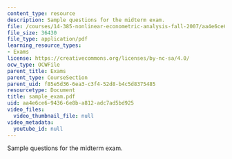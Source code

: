 ```yaml
---
content_type: resource
description: Sample questions for the midterm exam.
file: /courses/14-385-nonlinear-econometric-analysis-fall-2007/aa4e6ce694366e8ba812adc7ad5bd925_sample_exam.pdf
file_size: 36430
file_type: application/pdf
learning_resource_types:
- Exams
license: https://creativecommons.org/licenses/by-nc-sa/4.0/
ocw_type: OCWFile
parent_title: Exams
parent_type: CourseSection
parent_uid: f85e5d36-6ea3-c3f4-52d8-b4c5d8375485
resourcetype: Document
title: sample_exam.pdf
uid: aa4e6ce6-9436-6e8b-a812-adc7ad5bd925
video_files:
  video_thumbnail_file: null
video_metadata:
  youtube_id: null
---
```

Sample questions for the midterm exam.